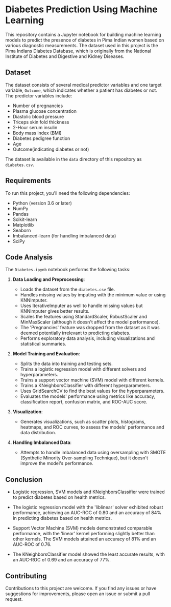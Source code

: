 # Diabetes Prediction Using Machine Learning

This repository contains a Jupyter notebook for building machine learning models to predict the presence of diabetes in Pima Indian women based on various diagnostic measurements. The dataset used in this project is the Pima Indians Diabetes Database, which is originally from the National Institute of Diabetes and Digestive and Kidney Diseases.


## Dataset

The dataset consists of several medical predictor variables and one target variable, `Outcome`, which indicates whether a patient has diabetes or not. The predictor variables include:

- Number of pregnancies
- Plasma glucose concentration
- Diastolic blood pressure
- Triceps skin fold thickness
- 2-Hour serum insulin
- Body mass index (BMI)
- Diabetes pedigree function
- Age
- Outcome(indicating diabetes or not)

The dataset is available in the `data` directory of this repository as `diabetes.csv`.


## Requirements

To run this project, you'll need the following dependencies:

- Python (version 3.6 or later)
- NumPy
- Pandas
- Scikit-learn
- Matplotlib
- Seaborn
- Imbalanced-learn (for handling imbalanced data)
- SciPy


## Code Analysis

The `Diabetes.ipynb` notebook performs the following tasks:

1. **Data Loading and Preprocessing**:
   - Loads the dataset from the `diabetes.csv` file.
   - Handles missing values by imputing with the minimum value or using KNNImputer.
   - Uses IterativeImputer as well to handle missing values but KNNImputer gives better results. 
   - Scales the features using StandardScaler, RobustScaler and MinMaxScaler (although it doesn't affect the model performance).
   - The 'Pregnancies' feature was dropped from the dataset as it was deemed potentially irrelevant to predicting diabetes.
   - Performs exploratory data analysis, including visualizations and statistical summaries.

2. **Model Training and Evaluation**:
   - Splits the data into training and testing sets.
   - Trains a logistic regression model with different solvers and hyperparameters.
   - Trains a support vector machine (SVM) model with different kernels.
   - Trains a KNeighborsClassifier with different hyperparameters. 
   - Uses GridSearchCV to find the best values for the hyperparameters.
   - Evaluates the models' performance using metrics like accuracy, classification report, confusion matrix, and ROC-AUC score.

3. **Visualization**:
   - Generates visualizations, such as scatter plots, histograms, heatmaps, and ROC curves, to assess the models' performance and data distribution.

4. **Handling Imbalanced Data**:
   - Attempts to handle imbalanced data using oversampling with SMOTE (Synthetic Minority Over-sampling Technique), but it doesn't improve the model's performance.


## Conclusion
- Logistic regression, SVM models and KNeighborsClassifier were trained to predict diabetes based on health metrics.

- The logistic regression model with the 'liblinear' solver exhibited robust performance, achieving an AUC-ROC of 0.80 and an accuracy of 84% in predicting diabetes based on health metrics.

- Support Vector Machine (SVM) models demonstrated comparable performance, with the 'linear' kernel performing slightly better than other kernels. The SVM models attained an accuracy of 81% and an AUC-ROC of 0.76.

- The KNeighborsClassifier model showed the least accurate results, with an AUC-ROC of 0.69 and an accuracy of 77%.


## Contributing
Contributions to this project are welcome. If you find any issues or have suggestions for improvements, please open an issue or submit a pull request.
